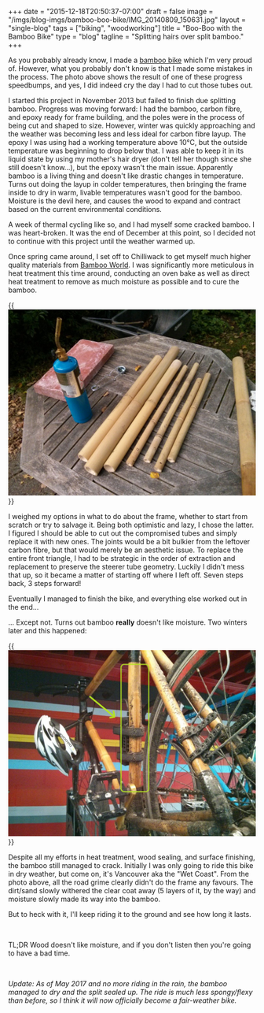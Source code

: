 +++
date = "2015-12-18T20:50:37-07:00"
draft = false
image = "/imgs/blog-imgs/bamboo-boo-bike/IMG_20140809_150631.jpg"
layout = "single-blog"
tags = ["biking", "woodworking"]
title = "Boo-Boo with the Bamboo Bike"
type = "blog"
tagline = "Splitting hairs over split bamboo."
+++

As you probably already know, I made a [bamboo bike](/projects/mech/bamboo-bike/) which I'm very proud of. However, what you probably don't  know is that I made some mistakes in the process. The photo above shows the result of one of these progress speedbumps, and yes, I did indeed cry the day I had to cut those tubes out.

I started this project in November 2013 but failed to finish due splitting bamboo. Progress was moving forward: I had the bamboo, carbon fibre, and epoxy ready for frame building, and the poles were in the process of being cut and shaped to size. However, winter was quickly approaching and the weather was becoming less and less ideal for carbon fibre layup. The epoxy I was using had a working temperature above 10°C, but the outside temperature was beginning to drop below that. I was able to keep it in its liquid state by using my mother's hair dryer (don't tell her though since she still doesn't know...), but the epoxy wasn't the main issue. Apparently bamboo is a living thing and doesn't like drastic changes in temperature. Turns out doing the layup in colder temperatures, then bringing the frame inside to dry in warm, livable temperatures wasn't good for the bamboo. Moisture is the devil here, and causes the wood to expand and contract based on the current environmental conditions. 

A week of thermal cycling like so, and I had myself some cracked bamboo. I was heart-broken. It was the end of December at this point, so I decided not to continue with this project until the weather warmed up. 

Once spring came around, I set off to Chilliwack to get myself much higher quality materials from [Bamboo World](http://www.bambooworld.com/). I was significantly more meticulous in heat treatment this time around, conducting an oven bake as well as direct heat treatment to remove as much moisture as possible and to cure the bamboo.

{{<img caption="Bamboo poles after heat treatment in the oven, preparing for the next heat treatment." src="/imgs/bamboo_bike/2013-09-15-14.21.10-1024x768.jpg">}}

I weighed my options in what to do about the frame, whether to start from scratch or try to salvage it. Being both optimistic and lazy, I chose the latter. I figured I should be able to cut out the compromised tubes and simply replace it with new ones. The joints would be a bit bulkier from the leftover carbon fibre, but that would merely be an aesthetic issue. To replace the entire front triangle, I had to be strategic in the order of extraction and replacement to preserve the steerer tube geometry. Luckily I didn't mess that up, so it became a matter of starting off where I left off. Seven steps back, 3 steps forward!

Eventually I managed to finish the bike, and everything else worked out in the end...

... Except not. Turns out bamboo **really** doesn't like moisture. Two winters later and this happened:

{{<img caption="Another split down the seatpost :(" src="/imgs/blog-imgs/bamboo-boo-bike/IMG_20151201_093746.jpg" >}}

Despite all my efforts in heat treatment, wood sealing, and surface finishing, the bamboo still managed to crack. Initially I was only going to ride this bike in dry weather, but come on, it's Vancouver aka the "Wet Coast". From the photo above, all the road grime clearly didn't do the frame any favours. The dirt/sand slowly withered the clear coat away (5 layers of it, by the way) and moisture slowly made its way into the bamboo.

But to heck with it, I'll keep riding it to the ground and see how long it lasts.

<br>

TL;DR Wood doesn't like moisture, and if you don't listen then you're going to have a bad time.

<br>

_Update: As of May 2017 and no more riding in the rain, the bamboo managed to dry and the split sealed up. The ride is much less spongy/flexy than before, so I think it will now officially become a fair-weather bike._